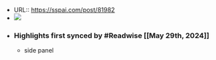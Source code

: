 - URL:: https://sspai.com/post/81982
- ![](https://readwise-assets.s3.amazonaws.com/static/images/article3.5c705a01b476.png)
- ### Highlights first synced by #Readwise [[May 29th, 2024]]
    - side panel
